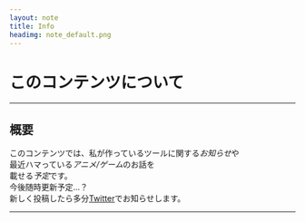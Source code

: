 ```yaml
---
layout: note
title: Info
headimg: note_default.png
---
```


# このコンテンツについて
* * *
## 概要
このコンテンツでは、私が作っているツールに関する*お知らせ*や  
最近ハマっている*アニメ/ゲーム*のお話を  
載せる*予定*です。  
今後随時更新予定...？  
新しく投稿したら多分[Twitter](https://twitter.com/2mon00 "@2mon00")でお知らせします。
* * *
